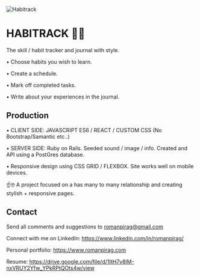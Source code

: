 
![Habitrack](https://i.imgur.com/JkJmtH0.png)

# HABITRACK 💪😎
The skill / habit tracker and journal with style. 

• Choose habits you wish to learn. 

• Create a schedule. 

• Mark off completed tasks. 

• Write about your experiences in the journal. 

## Production 

• CLIENT SIDE: JAVASCRIPT ES6 / REACT / CUSTOM CSS (No Bootstrap/Samantic etc..)

• SERVER SIDE: Ruby on Rails. Seeded sound / image / info. Created and  API using a PostGres database. 

• Responsive design using CSS GRID / FLEXBOX. Site works well on mobile devices. 

☝️🤓 A project focused on a has many to many relationship and creating stylish + responsive pages. 

## Contact

Send all comments and suggestions to romanpirag@gmail.com

Connect with me on LinkedIn: 
https://www.linkedin.com/in/romanpirag/

Personal portfolio: 
https://www.romanpirag.com 

Resume: 
https://drive.google.com/file/d/1ItH7v8lM-nxVRUY2Yfw_YPkRPtQOts4w/view